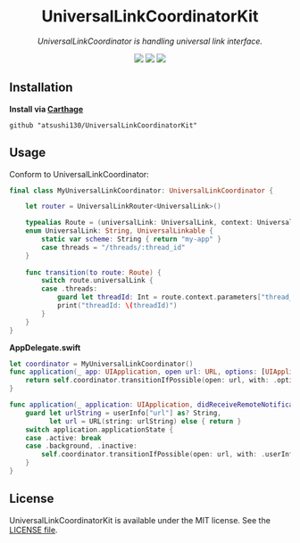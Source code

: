 <p align="center">
    <h1 align="center">UniversalLinkCoordinatorKit</h1>
</p1>

<p align="center"><i>UniversalLinkCoordinator is handling universal link interface.</i></p>

<p align="center">
    <a href=".license"><img src="https://img.shields.io/badge/license-MIT-blue.svg"></a> 
    <a href="https://github.com/atsushi130/UniversalLinkCoordinatorKit.git"><img src="https://img.shields.io/badge/Swift-UniversalLinkCoordinatorKit-3B5998.svg"></a> 
    <img src="https://img.shields.io/badge/Swift-4.2-ffac45.svg">
</p>

## Installation
**Install via [Carthage](https://github.com/Carthage/Carthage)**  
```
github "atsushi130/UniversalLinkCoordinatorKit"
```

## Usage
Conform to UniversalLinkCoordinator:
```swift
final class MyUniversalLinkCoordinator: UniversalLinkCoordinator {

    let router = UniversalLinkRouter<UniversalLink>()

    typealias Route = (universalLink: UniversalLink, context: UniversalLinkContext)
    enum UniversalLink: String, UniversalLinkable {
        static var scheme: String { return "my-app" }
        case threads = "/threads/:thread_id"
    }
    
    func transition(to route: Route) {
        switch route.universalLink {
        case .threads:
            guard let threadId: Int = route.context.parameters["thread_id"] else { return }
            print("threadId: \(threadId)")
        }
    }
}
```

**AppDelegate.swift**
```swift
let coordinator = MyUniversalLinkCoordinator()
func application(_ app: UIApplication, open url: URL, options: [UIApplicationOpenURLOptionsKey : Any] = [:]) -> Bool {
    return self.coordinator.transitionIfPossible(open: url, with: .options(options))
}

func application(_ application: UIApplication, didReceiveRemoteNotification userInfo: [AnyHashable : Any], fetchCompletionHandler completionHandler: @escaping (UIBackgroundFetchResult) -> Void) {
    guard let urlString = userInfo["url"] as? String,
          let url = URL(string: urlString) else { return }
    switch application.applicationState {
	case .active: break
    case .background, .inactive:
        self.coordinator.transitionIfPossible(open: url, with: .userInfo(userInfo))
    }
}
```

## License
UniversalLinkCoordinatorKit is available under the MIT license. See the [LICENSE file](https://github.com/atsushi130/UniversalLinkCoordinatorKit/blob/master/license).
